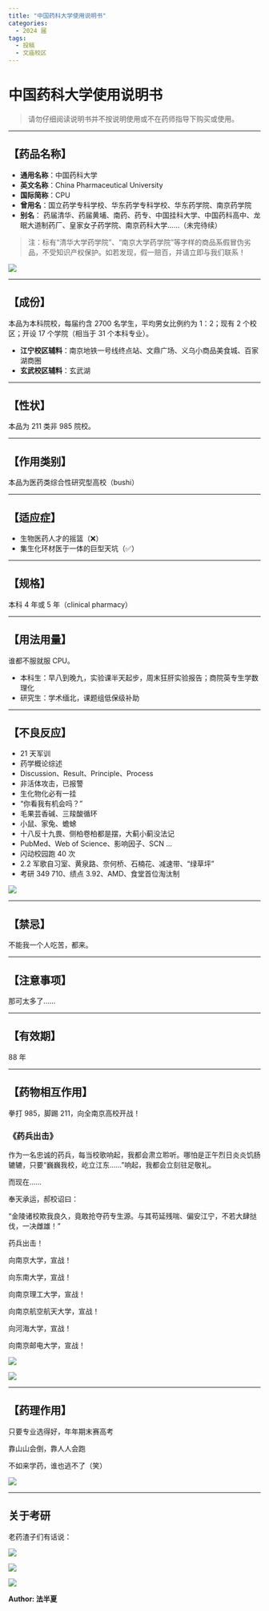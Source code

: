 ```yaml
---
title: "中国药科大学使用说明书"
categories:
  - 2024 届
tags:
  - 投稿
  - 文庙校区 
---
```


# 中国药科大学使用说明书

> 请勿仔细阅读说明书并不按说明使用或不在药师指导下购买或使用。

---

## 【药品名称】

- **通用名称**：中国药科大学  
- **英文名称**：China Pharmaceutical University  
- **国际简称**：CPU  
- **曾用名**：国立药学专科学校、华东药学专科学校、华东药学院、南京药学院  
- **别名**： 药届清华、药届黄埔、南药、药专、中国挂科大学、中国药科高中、龙眠大道制药厂、皇家女子药学院、南京药科大学……（未完待续）
  
> 注：标有“清华大学药学院”、“南京大学药学院”等字样的商品系假冒伪劣品，不受知识产权保护。如若发现，假一赔百，并请立即与我们联系！

![](https://ssmemory.github.io/assets/userimages/ZhongGuoYaoKe/ZhongGuoYaoKe_img0.jpg)

---

## 【成份】

本品为本科院校，每届约含 2700 名学生，平均男女比例约为 1：2；现有 2 个校区；开设 17 个学院（相当于 31 个本科专业）。

- **江宁校区辅料**：南京地铁一号线终点站、文鼎广场、义乌小商品美食城、百家湖商圈  
- **玄武校区辅料**：玄武湖

---

## 【性状】

本品为 211 类非 985 院校。

---

## 【作用类别】

本品为医药类综合性研究型高校（bushi）

---

## 【适应症】

- 生物医药人才的摇篮（❌）  
- 集生化环材医于一体的巨型天坑（✅）

---

## 【规格】

本科 4 年或 5 年（clinical pharmacy）

---

## 【用法用量】

谁都不服就服 CPU。

- 本科生：早八到晚九，实验课半天起步，周末狂肝实验报告；商院英专生学数理化  
- 研究生：学术缅北，课题组低保级补助

---

## 【不良反应】

- 21 天军训  
- 药学概论综述  
- Discussion、Result、Principle、Process  
- 非活体攻击，已报警  
- 生化物化必有一挂  
- “你看我有机会吗？”  
- 毛果芸香碱、三羧酸循环  
- 小鼠、家兔、蟾蜍  
- 十八反十九畏、侧柏卷柏都是摆，大蓟小蓟没法记  
- PubMed、Web of Science、影响因子、SCN ... 
- 闪动校园跑 40 次  
- 2.2 军歌自习室、黄泉路、奈何桥、石楠花、减速带、“绿草坪”  
- 考研 349 710、绩点 3.92、AMD、食堂首位淘汰制

![](https://ssmemory.github.io/assets/userimages/ZhongGuoYaoKe/ZhongGuoYaoKe_img1.jpg)

---

## 【禁忌】

不能我一个人吃苦，都来。

---

## 【注意事项】

那可太多了……

---

## 【有效期】

88 年

---

## 【药物相互作用】

拳打 985，脚踢 211，向全南京高校开战！

### 《药兵出击》

作为一名忠诚的药兵，每当校歌响起，我都会肃立聆听。哪怕是正午烈日炎炎饥肠辘辘，只要“巍巍我校，屹立江东……”响起，我都会立刻驻足敬礼。

而现在……

奉天承运，郝校诏曰：

“金陵诸校欺我良久，竟敢抢夺药专生源。与其苟延残喘、偏安江宁，不若大肆挞伐，一决雌雄！”

药兵出击！

向南京大学，宣战！  

向东南大学，宣战！  

向南京理工大学，宣战！  

向南京航空航天大学，宣战！  

向河海大学，宣战！  

向南京邮电大学，宣战！

![](https://ssmemory.github.io/assets/userimages/ZhongGuoYaoKe/ZhongGuoYaoKe_img2.jpg)

![](https://ssmemory.github.io/assets/userimages/ZhongGuoYaoKe/ZhongGuoYaoKe_img3.jpg)

---

## 【药理作用】

只要专业选得好，年年期末赛高考  

靠山山会倒，靠人人会跑  

不如来学药，谁也逃不了（笑）

![](https://ssmemory.github.io/assets/userimages/ZhongGuoYaoKe/ZhongGuoYaoKe_img4.jpg)

---

## 关于考研

老药渣子们有话说：

![](https://ssmemory.github.io/assets/userimages/ZhongGuoYaoKe/ZhongGuoYaoKe_img5.jpg)

![](https://ssmemory.github.io/assets/userimages/ZhongGuoYaoKe/ZhongGuoYaoKe_img6.jpg)

![](https://ssmemory.github.io/assets/userimages/ZhongGuoYaoKe/ZhongGuoYaoKe_img7.jpg)

**Author: 法半夏**
